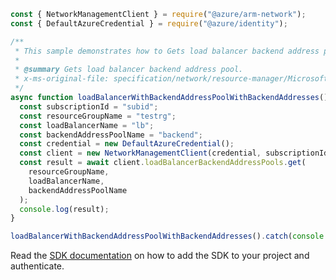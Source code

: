 ```javascript
const { NetworkManagementClient } = require("@azure/arm-network");
const { DefaultAzureCredential } = require("@azure/identity");

/**
 * This sample demonstrates how to Gets load balancer backend address pool.
 *
 * @summary Gets load balancer backend address pool.
 * x-ms-original-file: specification/network/resource-manager/Microsoft.Network/stable/2021-08-01/examples/LBBackendAddressPoolWithBackendAddressesGet.json
 */
async function loadBalancerWithBackendAddressPoolWithBackendAddresses() {
  const subscriptionId = "subid";
  const resourceGroupName = "testrg";
  const loadBalancerName = "lb";
  const backendAddressPoolName = "backend";
  const credential = new DefaultAzureCredential();
  const client = new NetworkManagementClient(credential, subscriptionId);
  const result = await client.loadBalancerBackendAddressPools.get(
    resourceGroupName,
    loadBalancerName,
    backendAddressPoolName
  );
  console.log(result);
}

loadBalancerWithBackendAddressPoolWithBackendAddresses().catch(console.error);
```

Read the [SDK documentation](https://github.com/Azure/azure-sdk-for-js/blob/%40azure%2Farm-network_28.0.0/sdk/network/arm-network/README.md) on how to add the SDK to your project and authenticate.
